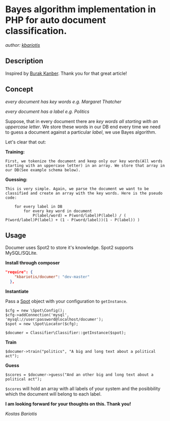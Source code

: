 Bayes algorithm implementation in PHP for auto document classification.
==============
_author: [kbariotis](mailto:konmpar@gmail.com)_

Description
-----------------------------
Inspired by [Burak Kanber](http://burakkanber.com/blog/machine-learning-naive-bayes-1/). Thank you for that great
article!

Concept
-----------------------------

_every document has key words e.g. *Margaret Thatcher*_

_every document has a label e.g. *Politics*_

Suppose, that in every document there are *key words all starting with an uppercase letter*. We store these words in our DB end every time we need to guess a document against a particular *label*, we use Bayes algorithm.

Let's clear that out:

**Training:**

	First, we tokenize the document and keep only our key words(All words starting with an uppercase letter) in an array. We store that array in our DB(See example schema below).

**Guessing:**

	This is very simple. Again, we parse the document we want to be classified and create an array with the key words. Here is the pseudo code:

		for every label in DB
			for every key word in document
				P(label/word) = P(word/label)P(label) /	( P(word/label)P(label) + (1 - P(word/label))(1 - P(label)) )

Usage
------------
Documer uses Spot2 to store it's knowledge. Spot2 supports MySQL/SQLite.

**Install through composer**

```json
"require": {
    "kbariotis/documer": "dev-master"
  },
```

**Instantiate**

Pass a [Spot](https://github.com/vlucas/spot2) object with your configuration to `getInstance`.

```
$cfg = new \Spot\Config();
$cfg->addConnection('mysql', 'mysql://user:password@localhost/documer');
$spot = new \Spot\Locator($cfg);

$documer = Classifier\Classifier::getInstance($spot);

```

**Train**

```
$documer->train("politics", "A big and long text about a political act");
```

**Guess**

```
$scores = $documer->guess("And an other big and long text about a political act");
```

`$scores` will hold an array with all labels of your system and the posibbility which the document will belong to
each label.

**I am looking forward for your thoughts on this. Thank you!**

_Kostas Bariotis_

